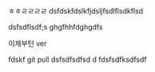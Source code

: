 ㅎㅎㄹㄹㄹㄹ
dsfdskfdslkfjdsljfsdlflsdkflsd

dsfsdflsdf;s
ghgfhhfdghgdfs

이제부턴 ver

fdskf
git pull
dsfsdfsdfsd
d
fdsfsdfksdfsdf



